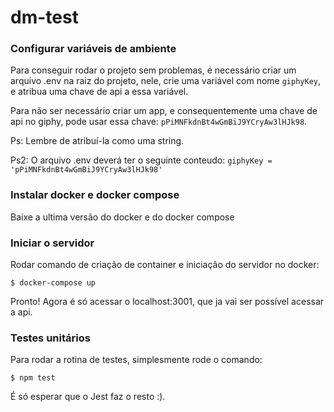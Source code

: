 # dm-test

### Configurar variáveis de ambiente

Para conseguir rodar o projeto sem problemas, é necessário criar um arquivo .env na raiz do projeto, nele, crie uma variável com nome `giphyKey`, e atribua uma chave de api a essa variável.

Para não ser necessário criar um app, e consequentemente uma chave de api no giphy, pode usar essa chave: `pPiMNFkdnBt4wGmBiJ9YCryAw3lHJk98`.

Ps: Lembre de atribuí-la como uma string.

Ps2: O arquivo .env deverá ter o seguinte conteudo: `giphyKey = 'pPiMNFkdnBt4wGmBiJ9YCryAw3lHJk98'`

### Instalar docker e docker compose

Baixe a ultima versão do docker e do docker compose

### Iniciar o servidor

Rodar comando de criação de container e iniciação do servidor no docker:

`$ docker-compose up`

Pronto! Agora é só acessar o localhost:3001, que ja vai ser possível acessar a api.

### Testes unitários

Para rodar a rotina de testes, simplesmente rode o comando:

`$ npm test`

É só esperar que o Jest faz o resto :).